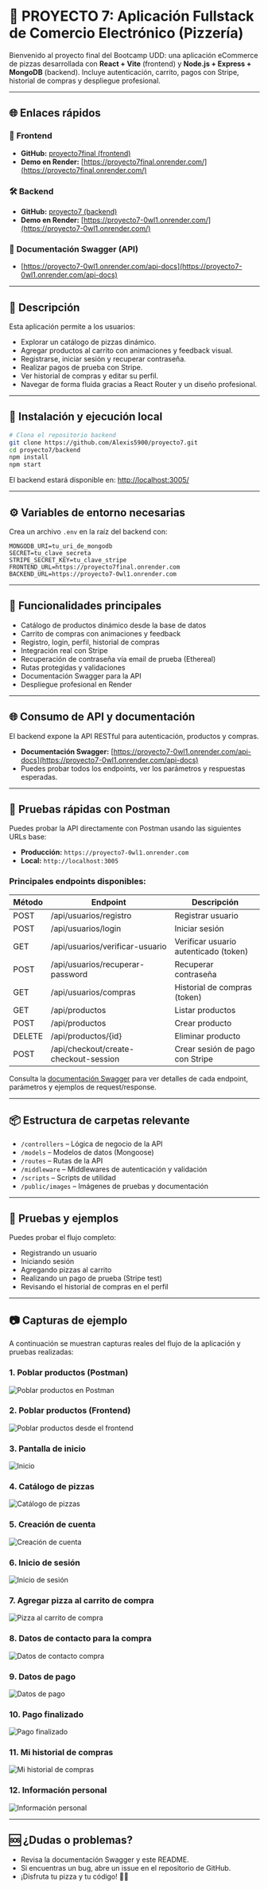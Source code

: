 # 🍕 PROYECTO 7: Aplicación Fullstack de Comercio Electrónico (Pizzería)

Bienvenido al proyecto final del Bootcamp UDD: una aplicación eCommerce de pizzas desarrollada con **React + Vite** (frontend) y **Node.js + Express + MongoDB** (backend). Incluye autenticación, carrito, pagos con Stripe, historial de compras y despliegue profesional.

---

## 🌐 Enlaces rápidos

### 🚀 **Frontend**
- **GitHub:** [proyecto7final (frontend)](https://github.com/Alexis5900/proyecto7final)
- **Demo en Render:** [https://proyecto7final.onrender.com/](https://proyecto7final.onrender.com/)

### 🛠️ **Backend**
- **GitHub:** [proyecto7 (backend)](https://github.com/Alexis5900/proyecto7)
- **Demo en Render:** [https://proyecto7-0wl1.onrender.com/](https://proyecto7-0wl1.onrender.com/)

### 📄 **Documentación Swagger (API)**
- [https://proyecto7-0wl1.onrender.com/api-docs](https://proyecto7-0wl1.onrender.com/api-docs)

---

## 📖 Descripción

Esta aplicación permite a los usuarios:
- Explorar un catálogo de pizzas dinámico.
- Agregar productos al carrito con animaciones y feedback visual.
- Registrarse, iniciar sesión y recuperar contraseña.
- Realizar pagos de prueba con Stripe.
- Ver historial de compras y editar su perfil.
- Navegar de forma fluida gracias a React Router y un diseño profesional.

---

## 🚀 Instalación y ejecución local

```bash
# Clona el repositorio backend
git clone https://github.com/Alexis5900/proyecto7.git
cd proyecto7/backend
npm install
npm start
```

El backend estará disponible en: [http://localhost:3005/](http://localhost:3005/)

---

## ⚙️ Variables de entorno necesarias

Crea un archivo `.env` en la raíz del backend con:

```
MONGODB_URI=tu_uri_de_mongodb
SECRET=tu_clave_secreta
STRIPE_SECRET_KEY=tu_clave_stripe
FRONTEND_URL=https://proyecto7final.onrender.com
BACKEND_URL=https://proyecto7-0wl1.onrender.com
```

---

## 🧩 Funcionalidades principales

- Catálogo de productos dinámico desde la base de datos
- Carrito de compras con animaciones y feedback
- Registro, login, perfil, historial de compras
- Integración real con Stripe
- Recuperación de contraseña vía email de prueba (Ethereal)
- Rutas protegidas y validaciones
- Documentación Swagger para la API
- Despliegue profesional en Render

---

## 🌐 Consumo de API y documentación

El backend expone la API RESTful para autenticación, productos y compras.

- **Documentación Swagger:** [https://proyecto7-0wl1.onrender.com/api-docs](https://proyecto7-0wl1.onrender.com/api-docs)
- Puedes probar todos los endpoints, ver los parámetros y respuestas esperadas.

---

## 🧪 Pruebas rápidas con Postman

Puedes probar la API directamente con Postman usando las siguientes URLs base:

- **Producción:** `https://proyecto7-0wl1.onrender.com`
- **Local:** `http://localhost:3005`

### **Principales endpoints disponibles:**

| Método | Endpoint                                 | Descripción                                 |
|--------|------------------------------------------|---------------------------------------------|
| POST   | /api/usuarios/registro                   | Registrar usuario                           |
| POST   | /api/usuarios/login                      | Iniciar sesión                              |
| GET    | /api/usuarios/verificar-usuario          | Verificar usuario autenticado (token)       |
| POST   | /api/usuarios/recuperar-password         | Recuperar contraseña                        |
| GET    | /api/usuarios/compras                    | Historial de compras (token)                |
| GET    | /api/productos                           | Listar productos                            |
| POST   | /api/productos                           | Crear producto                              |
| DELETE | /api/productos/{id}                      | Eliminar producto                           |
| POST   | /api/checkout/create-checkout-session    | Crear sesión de pago con Stripe             |

Consulta la [documentación Swagger](https://proyecto7-0wl1.onrender.com/api-docs) para ver detalles de cada endpoint, parámetros y ejemplos de request/response.

---

## 📦 Estructura de carpetas relevante

- `/controllers` – Lógica de negocio de la API
- `/models` – Modelos de datos (Mongoose)
- `/routes` – Rutas de la API
- `/middleware` – Middlewares de autenticación y validación
- `/scripts` – Scripts de utilidad
- `/public/images` – Imágenes de pruebas y documentación

---

## 🧪 Pruebas y ejemplos

Puedes probar el flujo completo:
- Registrando un usuario
- Iniciando sesión
- Agregando pizzas al carrito
- Realizando un pago de prueba (Stripe test)
- Revisando el historial de compras en el perfil

---

## 📷 Capturas de ejemplo

A continuación se muestran capturas reales del flujo de la aplicación y pruebas realizadas:

### 1. Poblar productos (Postman)
![Poblar productos en Postman](public/images/1_PoblarProductos_Postman.png)

### 2. Poblar productos (Frontend)
![Poblar productos desde el frontend](public/images/1_PoblarProductos.png)

### 3. Pantalla de inicio
![Inicio](public/images/2_Inicio.png)

### 4. Catálogo de pizzas
![Catálogo de pizzas](public/images/2_CatalogoPizza.png)

### 5. Creación de cuenta
![Creación de cuenta](public/images/3_CreacionDeCuenta.png)

### 6. Inicio de sesión
![Inicio de sesión](public/images/3_InicioSesion.png)

### 7. Agregar pizza al carrito de compra
![Pizza al carrito de compra](public/images/4_PizzaAlCarritoDeCompra.png)

### 8. Datos de contacto para la compra
![Datos de contacto compra](public/images/4_DatosDeContactoCompra.png)

### 9. Datos de pago
![Datos de pago](public/images/5_DatosDePago.png)

### 10. Pago finalizado
![Pago finalizado](public/images/6_PagoFinalizado.png)

### 11. Mi historial de compras
![Mi historial de compras](public/images/7_MiHistorialDeCompras.png)

### 12. Información personal
![Información personal](public/images/8_InformacionPersonal.png)

---

## 🆘 ¿Dudas o problemas?

- Revisa la documentación Swagger y este README.
- Si encuentras un bug, abre un issue en el repositorio de GitHub.
- ¡Disfruta tu pizza y tu código! 🍕🚀 